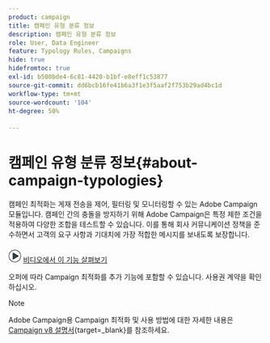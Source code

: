 ```yaml
---
product: campaign
title: 캠페인 유형 분류 정보
description: 캠페인 유형 분류 정보
role: User, Data Engineer
feature: Typology Rules, Campaigns
hide: true
hidefromtoc: true
exl-id: b500bde4-6c81-4420-b1bf-e8eff1c53877
source-git-commit: dd6bcb16fe41b6a3f1e3f5aaf2f753b29ad4bc1d
workflow-type: tm+mt
source-wordcount: '104'
ht-degree: 50%

---
```


# 캠페인 유형 분류 정보{#about-campaign-typologies}

캠페인 최적화는 게재 전송을 제어, 필터링 및 모니터링할 수 있는 Adobe Campaign 모듈입니다. 캠페인 간의 충돌을 방지하기 위해 Adobe Campaign은 특정 제한 조건을 적용하여 다양한 조합을 테스트할 수 있습니다. 이를 통해 회사 커뮤니케이션 정책을 준수하면서 고객의 요구 사항과 기대치에 가장 적합한 메시지를 보내도록 보장합니다.

![](assets/do-not-localize/how-to-video.png) [비디오에서 이 기능 살펴보기](#typologies-video)

오퍼에 따라 Campaign 최적화를 추가 기능에 포함할 수 있습니다. 사용권 계약을 확인하십시오.

>[!NOTE]
>
>Adobe Campaign용 Campaign 최적화 및 사용 방법에 대한 자세한 내용은 [Campaign v8 설명서](https://experienceleague.adobe.com/docs/campaign/automation/campaign-optimization/campaign-typologies.html?lang=ko){target=_blank}를 참조하세요.

<!--

## Typology rules {#typology-rules}

With Adobe Campaign you can design and apply four types of typology rules:

* **Filtering** rules which let you exclude part of the target based on criteria. For more on this, refer to [Filtering rules](filtering-rules.md).
* **Pressure** rules which let you control marketing fatigue. For more on this, refer to [Pressure rules](pressure-rules.md).
* **Capacity** rules which let you limit loads to guarantee optimal processing conditions. For more on this, refer to [Controlling capacity](consistency-rules.md#controlling-capacity).
* **Control** rules which let you check the validity of messages before they are sent. For more on this, refer to [Control rules](control-rules.md).

Once they have been created, typology rules are grouped in campaign typologies which are referenced in deliveries. See [Applying typologies](#applying-typologies).

## Typologies {#typologies}

A campaign typology can contain several [typology rules](#typology-rules), but a delivery can only reference one typology.

The **[!UICONTROL Rules]** tab lets you add, delete or view the typology rules to apply.

![](assets/campaign_opt_rules_tab.png)

## Applying typologies {#applying-typologies}

Steps to create and apply a typology to your deliveries are listed below:

1. Create typology rules.

   Typology rules are found in the **[!UICONTROL Administration > Campaign management > Typology management > Typology rules]** node.

   Different rules available in Campaign are described in the following sections: [sales pressure rules](pressure-rules.md), [capacity rules](consistency-rules.md#controlling-capacity), [control rules](control-rules.md) and [filtering rules](filtering-rules.md).

1. Create a typology and reference the rules you created into it.

   Typologies are accessed via the **[!UICONTROL Administration > Campaign Management > Typology management]** > **[!UICONTROL Typologies]** node. 

1. Configure your delivery to use the typology you created. For more on this, refer to [this section](applying-rules.md#applying-a-typology-to-a-delivery).
1. Test and control the behavior through campaign simulations. For more on campaign simulations, refer to [this section](campaign-simulations.md).

During delivery preparation, recipients are excluded when criterion is met. You can check logs to monitor exclusions. Sample use cases on pressure typology rules are available in [this page](pressure-rules.md#use-cases-on-pressure-rules).

## Tutorial videos {#typologies-video}

### How to set up fatigue management using typology rules

This video explains how to implement fatigue management in Adobe Campaign by leveraging typology rules.

>[!VIDEO](https://video.tv.adobe.com/v/25090?quality=12)

### How to set up fatigue management using predefined filters

Fatigue management controls frequency and quantity of messaging to avoid over-solicitation of recipients. If you do not have the campaign optimization module in your campaign instance, you may configure a predefined filter that will filter the target population by the number of messages received
This video explains how to implement fatigue management in Adobe Campaign Classic by using filters.

>[!VIDEO](https://video.tv.adobe.com/v/25091?quality=12)

Additional Campaign how-to videos are available [here](https://experienceleague.adobe.com/docs/campaign-classic-learn/tutorials/overview.html).

**Related topic**

* [Get started with typologies and fatigue management](pressure-rules.md)

-->
